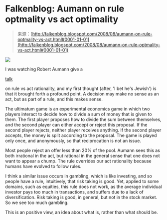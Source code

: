 <!--yml
category: 未分类
date: 2024-05-12 23:01:01
-->

# Falkenblog: Aumann on rule optmality vs act optimality

> 来源：[http://falkenblog.blogspot.com/2008/08/aumann-on-rule-optmality-vs-act.html#0001-01-01](http://falkenblog.blogspot.com/2008/08/aumann-on-rule-optmality-vs-act.html#0001-01-01)

[![](img/2213d70d3695f5abf311fdab1ca205e7.png)](https://blogger.googleusercontent.com/img/b/R29vZ2xl/AVvXsEgcCznO7DlZavdrx3NkbaXFY9XXMjBnUebKHYRNO2fRSqriEwNmfcQ8pp5-dGyM6yIyWXO62rGNrRGdcbELF_mtiLjqiXN0dc12YZhDWQfw5KMn7FTwAcasE3cx3CU2KkIn4k9f_w/s1600-h/aumann.jpg)

I was watching Robert Aumann give a

[talk](http://nobellaureate.feedroom.com/?fr_story=1b1684c7c44eaba66be12078d61543331678542a&rf=bm&skin=showcase)

on rule vs act rationality, and my first thought (after, 'I bet he's Jewish') is that it brought forth a profound point. A decision may make no sense as an act, but as part of a rule, and this makes sense.

The ultimatum game is an experimental economics game in which two players interact to decide how to divide a sum of money that is given to them. The first player proposes how to divide the sum between themselves, and the second player can either accept or reject this proposal. If the second player rejects, neither player receives anything. If the second player accepts, the money is split according to the proposal. The game is played only once, and anonymously, so that reciprocation is not an issue.

Most people reject an offer less than 20% of the pool. Aumann sees this as both irrational in the act, but rational in the general sense that one does not want to appear a chump. The rule overrides our act rationality because humans have evolved to follow rules.

I think a similar issue occurs in gambling, which is like investing, and so people have a rule, intuitively, that risk taking is good. Yet, applied to some domains, such as equities, this rule does not work, as the average individual investor pays too much in transactions, and suffers due to a lack of diversification. Risk taking is good, in general, but not in the stock market. So we see too much gambling.

This is an positive view, an idea about what is, rather than what should be.